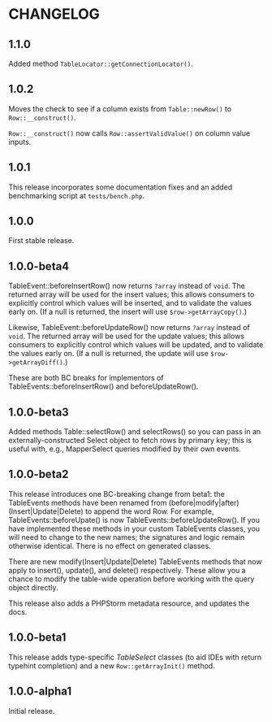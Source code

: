 # CHANGELOG

## 1.1.0

Added method `TableLocator::getConnectionLocator()`.

## 1.0.2

Moves the check to see if a column exists from `Table::newRow()` to `Row::__construct()`.

`Row::__construct()` now calls `Row::assertValidValue()` on column value inputs.

## 1.0.1

This release incorporates some documentation fixes and an added benchmarking
script at `tests/bench.php`.

## 1.0.0

First stable release.

## 1.0.0-beta4

TableEvent::beforeInsertRow() now returns `?array` instead of `void`. The
returned array will be used for the insert values; this allows consumers to
explicitly control which values will be inserted, and to validate the values
early on. (If a null is returned, the insert will use `$row->getArrayCopy()`.)

Likewise, TableEvent::beforeUpdateRow() now returns `?array` instead of `void`.
The returned array will be used for the update values; this allows consumers to
explicitly control which values will be updated, and to validate the values
early on. (If a null is returned, the update will use `$row->getArrayDiff()`.)

These are both BC breaks for implementors of TableEvents::beforeInsertRow() and
beforeUpdateRow().

## 1.0.0-beta3

Added methods Table::selectRow() and selectRows() so you can pass in an
externally-constructed Select object to fetch rows by primary key; this is
useful with, e.g., MapperSelect queries modified by their own events.

## 1.0.0-beta2

This release introduces one BC-breaking change from beta1: the TableEvents
methods have been renamed from (before|modify|after)(Insert|Update|Delete) to
append the word Row. For example, TableEvents::beforeUpate() is now
TableEvents::beforeUpdateRow(). If you have implemented these methods in your
custom TableEvents classes, you will need to change to the new names; the
signatures and logic remain otherwise identical. There is no effect on generated
classes.

There are new modify(Insert|Update|Delete) TableEvents methods that now apply
to insert(), update(), and delete() respectively. These allow you a chance to
modify the table-wide operation before working with the query object directly.

This release also adds a PHPStorm metadata resource, and updates the docs.

## 1.0.0-beta1

This release adds type-specific _TableSelect_ classes (to aid IDEs with return
typehint completion) and a new `Row::getArrayInit()` method.

## 1.0.0-alpha1

Initial release.
